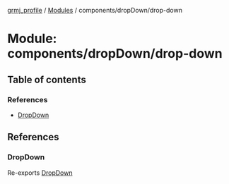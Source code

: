 [grmj_profile](../README.md) / [Modules](../modules.md) / components/dropDown/drop-down

# Module: components/dropDown/drop-down

## Table of contents

### References

- [DropDown](components_dropDown_drop_down-1.md#dropdown)

## References

### DropDown

Re-exports [DropDown](../classes/components_dropDown_drop_down.DropDown.md)
